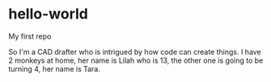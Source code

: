# hello-world
My first repo

So I'm a CAD drafter who is intrigued by how code can create things. I have 2 monkeys at home,
her name is Lilah who is 13, the other one is going to be turning 4, her name is Tara. 
